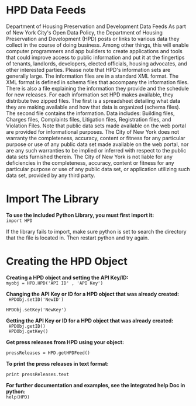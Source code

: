 <h1>HPD Data Feeds</h1>
<p>
Department of Housing Preservation and Development Data Feeds
As part of New York City's Open Data Policy, the Department of Housing Preservation and Development (HPD) posts or links to various data they collect in the course of doing business. Among other things, this will enable computer programmers and app builders to create applications and tools that could improve access to public information and put it at the fingertips of tenants, landlords, developers, elected officials, housing advocates, and other interested parties.   
Please note that HPD's information sets are generally large. The information files are in a standard XML format. The XML format is defined in schema files that accompany the information files. There is also a file explaining the information they provide and the schedule for new releases. For each information set HPD makes available, they distribute two zipped files. The first is a spreadsheet detailing what data they are making available and how that data is organized (schema files). The second file contains the information.  Data includes:  Building files, Charges files, Complaints files, Litigation files, Registration files, and Violation Files.
Note that public data sets made available on the web portal are provided for informational purposes. The City of New York does not warranty the completeness, accuracy, content or fitness for any particular purpose or use of any public data set made available on the web portal, nor are any such warranties to be implied or inferred with respect to the public data sets furnished therein. The City of New York is not liable for any deficiencies in the completeness, accuracy, content or fitness for any particular purpose or use of any public data set, or application utilizing such data set, provided by any third party.
</p>

<h1>Import The Library</h1>

<b>To use the included Python Library, you must first import it:</b><br />
<code>import HPD</code>

If the library fails to import, make sure python is set to search the directory that the file is located in. Then restart python and try again.


<h1>Creating the HPD Object</h1>

<b>Creating a HPD object and setting the API Key/ID:</b><br />
<code>myobj = HPD.HPD('API ID' , 'API Key') </code>


<b>Changing the API Key or ID for a HPD object that was already created: </b><br />
<code>
HPDObj.setID('NewID')<br />
HPDObj.setKey('NewKey')
</code>


<b>Getting the API Key or ID for a HPD object that was already created: </b><br />
<code>
HPDObj.getID() <br />
HPDObj.getKey()
</code>


<b> Get press releases from HPD using your object: </b><br />
<code>
pressReleases = HPD.getHPDFeed()
</code>


<b> To print the press releases in text format: </b><br />
<code>
print pressReleases.text
</code>

<b>For further documentation and examples, see the integrated help Doc in python:</b><br />
<code>help(HPD) </code>
